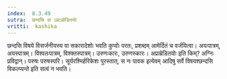 ```yaml
---
index:  8.3.49
sutra:  छन्दसि वा ऽप्राऽम्रेडितयोः
vritti:  kashika 
---
```


छन्दसि विषये विसर्जनीयस्य वा सकारादेशोः भवति कुप्वोः परतः, प्रशब्दम् आमेर्दितं च वर्जयित्वा। अयःपात्रम्, अयस्पात्रम्। विश्वतःपात्रम्, विश्क्तस्पात्रम्। उरुणःकारः, उरुणस्कारः। अप्राम्रेडितयोः इति किम्? अग्निः प्रविद्वान्। परुषः परुषस्परि। सूर्यरश्मिर्हरिकेशः पुरस्तात्, स नः पावक इत्येवम् आदिषु सर्वे विषयश्छन्दसि विकल्प्यन्ते इति सत्वं न भवति।

